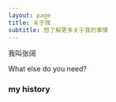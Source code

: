 ```yaml
---
layout: page
title: 关于我
subtitle: 想了解更多关于我的事情
---
```


我叫张阔


What else do you need?

### my history

